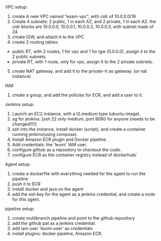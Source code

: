 VPC setup:
1) create A new VPC named "exam-vpc", with cidr of 10.0.0.0/16
2) Create 4 subnets: 2 public, 1 in each AZ, and 2 private, 1 in each AZ.
the cidr blocks are 10.0.0.0, 10.0.0.1, 10.0.0.2, 10.0.0.3, with subnet mask of 24
3) create IGW, and attach it to the VPC
4) create 2 routing tables:
* public RT, with 2 routes, 1 for vpc and 1 for igw (0.0.0.0), assign it to the 2 public subnets.
* private RT, with 1 route, only for vpc, assign it to the 2 private subnets.
5) create NAT gateway, and add it to the private-rt as gateway. (or nat instance)

IAM:
1) create a group, and add the policies for ECR, and add a user to it.

Jenkins setup:
1) Launch an EC2 instance, with a t2.medium type (ubuntu image).
2) sg for jenkins: [ssh 22 only medium, port 8080 for anyone (needs to be changed!!!)] 
3) ssh into the instance, install docker (script), and create a container running jenkins(using compose).
4) Install Amazon ECR plugin and Docker pipeline.
5) Add credentials: the 'leumi' IAM user.
6) configure github as a repository to checkout the code.
7) configure ECR as the container registry instead of dockerhub/

Agent setup:
1) create a dockerfile with everything needed for the agent to run the pipeline
2) push it to ECR
3) install docker and java on the agent
4) add the ssh key for the agent as a jenkins credential, and create a node for this agent. 

pipeline setup:
1) create multibranch pipeline and point to the github repository
2) add the github pat as a jenkins credential.
3) add iam user 'leumi-user' as credentials
4) install plugins: docker pipeline, Amazon ECR.




